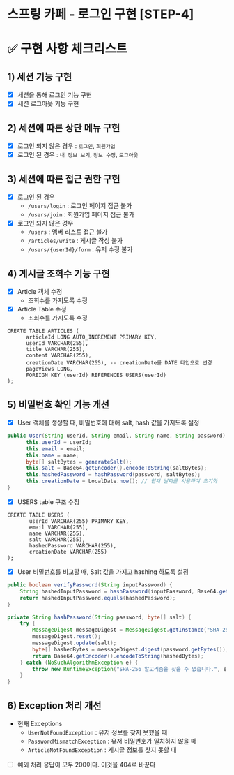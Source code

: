 스프링 카페 - 로그인 구현 [STEP-4]
===

# ✅ 구현 사항 체크리스트

## 1) 세션 기능 구현 
- [X] 세션을 통해 로그인 기능 구현
- [X] 세션 로그아웃 기능 구현

## 2) 세션에 따른 상단 메뉴 구현
- [X] 로그인 되지 않은 경우 : ```로그인```, ```회원가입```
- [X] 로그인 된 경우 : ```내 정보 보기```, ```정보 수정```, ```로그아웃```

## 3) 세션에 따른 접근 권한 구현
- [x] 로그인 된 경우 
  - ```/users/login``` : 로그인 페이지 접근 불가
  - ```/users/join``` : 회원가입 페이지 접근 불가
- [x] 로그인 되지 않은 경우
  - ```/users``` : 멤버 리스트 접근 불가
  - ```/articles/write``` : 게시글 작성 불가
  - ```/users/{userId}/form``` : 유저 수정 불가

## 4) 게시글 조회수 기능 구현
- [x] Article 객체 수정
    - 조회수를 가지도록 수정
- [x] Article Table 수정
  - 조회수를 가지도록 수정
```
CREATE TABLE ARTICLES (
      articleId LONG AUTO_INCREMENT PRIMARY KEY,
      userId VARCHAR(255),
      title VARCHAR(255),
      content VARCHAR(255),
      creationDate VARCHAR(255), -- creationDate를 DATE 타입으로 변경
      pageViews LONG,
      FOREIGN KEY (userId) REFERENCES USERS(userId)
);
```

## 5) 비밀번호 확인 기능 개선
- [x] User 객체를 생성할 때, 비밀번호에 대해 salt, hash 값을 가지도록 설정
```java
public User(String userId, String email, String name, String password) {
      this.userId = userId;
      this.email = email;
      this.name = name;
      byte[] saltBytes = generateSalt();
      this.salt = Base64.getEncoder().encodeToString(saltBytes);
      this.hashedPassword = hashPassword(password, saltBytes);
      this.creationDate = LocalDate.now(); // 현재 날짜를 사용하여 초기화
}
```
- [x] USERS table 구조 수정
```
CREATE TABLE USERS (
       userId VARCHAR(255) PRIMARY KEY,
       email VARCHAR(255),
       name VARCHAR(255),
       salt VARCHAR(255),
       hashedPassword VARCHAR(255),
       creationDate VARCHAR(255)
);
```
- [x] User 비밀번호를 비교할 때, Salt 값을 가지고 hashing 하도록 설정
```java
public boolean verifyPassword(String inputPassword) {
    String hashedInputPassword = hashPassword(inputPassword, Base64.getDecoder().decode(salt));
    return hashedInputPassword.equals(hashedPassword);
}

private String hashPassword(String password, byte[] salt) {
    try {
        MessageDigest messageDigest = MessageDigest.getInstance("SHA-256");
        messageDigest.reset();
        messageDigest.update(salt);
        byte[] hashedBytes = messageDigest.digest(password.getBytes());
        return Base64.getEncoder().encodeToString(hashedBytes);
    } catch (NoSuchAlgorithmException e) {
        throw new RuntimeException("SHA-256 알고리즘을 찾을 수 없습니다.", e);
    }
}
```

## 6) Exception 처리 개선
- 현재 Exceptions
  - ```UserNotFoundException``` : 유저 정보를 찾지 못했을 때
  - ```PasswordMismatchException``` : 유저 비밀번호가 일치하지 않을 때
  - ```ArticleNotFoundException``` : 게시글 정보를 찾지 못할 때
- [ ] 예외 처리 응답이 모두 200이다. 이것을 404로 바꾼다


